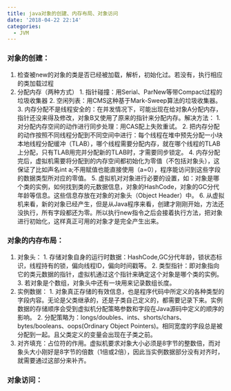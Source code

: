 ```yaml
---
title: java对象的创建、内存布局、对象访问
date: '2018-04-22 22:14'
categories:
  - JVM
---
```


### 对象的创建：
1.  检查被new的对象的类是否已经被加载，解析，初始化过。若没有，执行相应的类加载过程
2. 分配内存（两种方式）
                1. 指针碰撞：用Serial、ParNew等带Compact过程的垃圾收集器
	 	2. 空闲列表：用CMS这种基于Mark-Sweep算法的垃圾收集器。
	 3. 内存分配不是线程安全的：在并发情况下，可能出现在给对象A分配内存，指针还没来得及修改，对象B又使用了原来的指针来分配内存。解决方法：
	 	1. 对分配内存空间的动作进行同步处理：用CAS配上失败重试。
	 	2. 把内存分配的动作按照不同线程分配到不同空间中进行：每个线程在堆中预先分配一小块本地线程分配缓冲（TLAB），哪个线程需要分配内存，就在哪个线程的TLAB上分配，只有TLAB用完并分配新的TLAB时，才需要同步锁定。
	 4. 内存分配完后，虚拟机需要将分配到的内存空间都初始化为零值（不包括对象头），这保证了比如声名int a;不用赋值也能直接使用（a=0），程序能访问到这些字段的数据类型所对应的零值。
	 5. 虚拟机对对象进行必要的设置，如：对象是哪个类的实例，如何找到类的元数据信息，对象的HashCode，对象的GC分代年龄等信息。这些信息存放在对象的对象头（Object Header）中。
	 6. 从虚拟机来看，新的对象已经产生，但是从Java程序来看，创建才刚刚开始，<init>方法还没执行，所有字段都还为零。所以执行new指令之后会接着执行<init>方法，把对象进行初始化，这样真正可用的对象才是完全产生出来。

### 对象的内存布局：
1. 对象头：
		1. 存储对象自身的运行时数据：HashCode,GC分代年龄，锁状态标识，线程持有的锁，偏向线程ID，偏向时间戳等。
		2. 类型指针：即对象指向它的类元数据的指针，虚拟机通过这个指针来确定这个对象是哪个类的实例。
		3. 若对象是个数组，对象头中还有一块用来记录数组长度。
2. 实例数据：
		1. 对象真正存储的有效信息，也是程序代码中所定义的各种类型的字段内容。无论是父类继承的，还是子类自己定义的，都需要记录下来。实例数据的存储顺序会受到虚拟机分配策略参数和字段在Java源码中定义的顺序的影响。
		2. 分配策略为：longs/doubles、ints、shorts/chars、bytes/booleans、oops(Ordinary Object Pointers)。相同宽度的字段总是被分配到一起。且父类定义的变量会出现在子类之前。
3. 对齐填充：占位符的作用。虚拟机要求对象大小必须是8字节的整数倍，而对象头大小刚好是8字节的倍数（1倍或2倍），因此当实例数据部分没有对齐时，就需要通过这部分来补齐。

### 对象访问：
                                                                                                                                                                                                                                                                                                                                                                                                                                                                                                                                                                                                                                                                                                                                                                                                                                                                                                                                                                                                                                                                                                                                                                                                                                                                                                                                                                                                                                                                                                                                                                                                                                                                                                                                                                                                                                                                                                                                                                                                                                                                                                                                                                                                                                                                                                                                                                                                                                                                                                                                                                                                                                                                                                                                                                                                                                                                                                                                                                                                                                                                                                                                                                                                                                                                                                                                                                                                                                                                                                                                                                                                                                                                                                                                                                                                                                                                                                                                                                                                                                                                                                                                                                                                                                                                                                                                                                                                                                                                                                                                                                                                                                                                                                                                                                                                                                                                                                                                                                                                                                                                                                                                                                                                                                                                                                                                                                                                                                                                                                                                                                                                                                                                                                                                                                                                                                                                                                                                                                                                                                                                                                                                                                                                                                                                                                                                                                                                                                                                                                                                                                                                                                                                                                                                                                                                                                                                                                                                                                                                                                                                                                                                                                                                                                                                                                                                                                                                                                                                                                                                                                                                                  